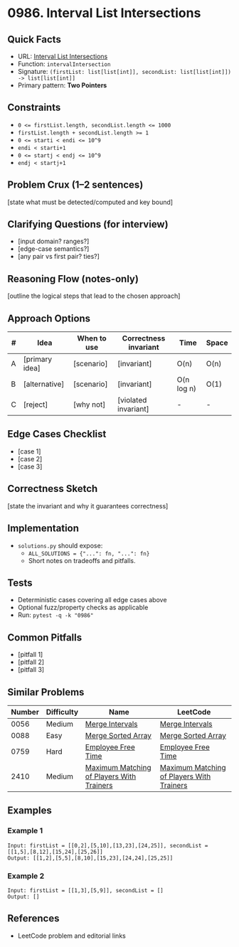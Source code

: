 # 0986. Interval List Intersections

## Quick Facts

- URL: [Interval List Intersections](https://leetcode.com/problems/interval-list-intersections/)
- Function: `intervalIntersection`
- Signature: `(firstList: list[list[int]], secondList: list[list[int]])  -> list[list[int]]`
- Primary pattern: **Two Pointers**

## Constraints

- `0 <= firstList.length, secondList.length <= 1000`
- `firstList.length + secondList.length >= 1`
- `0 <= starti < endi <= 10^9`
- `endi < starti+1`
- `0 <= startj < endj <= 10^9`
- `endj < startj+1`

## Problem Crux (1–2 sentences)

[state what must be detected/computed and key bound]

## Clarifying Questions (for interview)

- [input domain? ranges?]
- [edge-case semantics?]
- [any pair vs first pair? ties?]

## Reasoning Flow (notes-only)

[outline the logical steps that lead to the chosen approach]

## Approach Options

| #   | Idea           | When to use | Correctness invariant | Time       | Space |
| --- | -------------- | ----------- | --------------------- | ---------- | ----- |
| A   | [primary idea] | [scenario]  | [invariant]           | O(n)       | O(n)  |
| B   | [alternative]  | [scenario]  | [invariant]           | O(n log n) | O(1)  |
| C   | [reject]       | [why not]   | [violated invariant]  | -          | -     |

## Edge Cases Checklist

- [case 1]
- [case 2]
- [case 3]

## Correctness Sketch

[state the invariant and why it guarantees correctness]

## Implementation

- `solutions.py` should expose:
    - `ALL_SOLUTIONS = {"...": fn, "...": fn}`
    - Short notes on tradeoffs and pitfalls.

## Tests

- Deterministic cases covering all edge cases above
- Optional fuzz/property checks as applicable
- Run: `pytest -q -k "0986"`

## Common Pitfalls

- [pitfall 1]
- [pitfall 2]
- [pitfall 3]

## Similar Problems

| Number | Difficulty | Name                                                                                                     | LeetCode                                                                                                              |
| ------ | ---------- | -------------------------------------------------------------------------------------------------------- | --------------------------------------------------------------------------------------------------------------------- |
| 0056   | Medium     | [Merge Intervals](../0056-merge-intervals/readme.md)                                                     | [Merge Intervals](https://leetcode.com/problems/merge-intervals/)                                                     |
| 0088   | Easy       | [Merge Sorted Array](../0088-merge-sorted-array/readme.md)                                               | [Merge Sorted Array](https://leetcode.com/problems/merge-sorted-array/)                                               |
| 0759   | Hard       | [Employee Free Time](../0759-employee-free-time/readme.md)                                               | [Employee Free Time](https://leetcode.com/problems/employee-free-time/)                                               |
| 2410   | Medium     | [Maximum Matching of Players With Trainers](../2410-maximum-matching-of-players-with-trainers/readme.md) | [Maximum Matching of Players With Trainers](https://leetcode.com/problems/maximum-matching-of-players-with-trainers/) |

## Examples

### Example 1

```text
Input: firstList = [[0,2],[5,10],[13,23],[24,25]], secondList = [[1,5],[8,12],[15,24],[25,26]]
Output: [[1,2],[5,5],[8,10],[15,23],[24,24],[25,25]]
```

### Example 2

```text
Input: firstList = [[1,3],[5,9]], secondList = []
Output: []
```

## References

- LeetCode problem and editorial links
